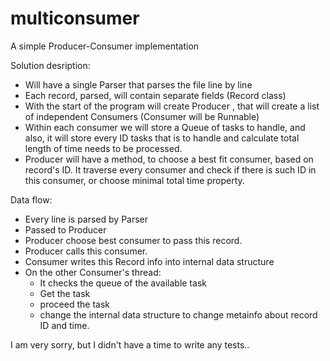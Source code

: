 # multiconsumer
A simple Producer-Consumer implementation

Solution desription:

- Will have a single Parser that parses the file line by line
- Each record, parsed, will contain separate fields (Record class)
- With the start of the program will create Producer , that will create a list of independent Consumers (Consumer will be Runnable)
- Within each consumer we will store a Queue of tasks to handle, and also, it will store every ID tasks that is to handle and calculate total length of time needs to be processed.
- Producer will have a method, to choose a best fit consumer, based on record's ID. It traverse every consumer and check if there is such ID in this consumer, or choose minimal total time property.

Data flow:
- Every line is parsed by Parser
- Passed to Producer
- Producer choose best consumer to pass this record.
- Producer calls this consumer.
- Consumer writes this Record info into internal data structure
- On the other Consumer's thread:
  - It checks the queue of the available task
  - Get the task 
  - proceed the task
  - change the internal data structure to change metainfo about record ID and time.
  
I am very sorry, but I didn't have a time to write any tests..
